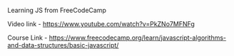 Learning JS from FreeCodeCamp

Video link - https://www.youtube.com/watch?v=PkZNo7MFNFg

Course Link - https://www.freecodecamp.org/learn/javascript-algorithms-and-data-structures/basic-javascript/
